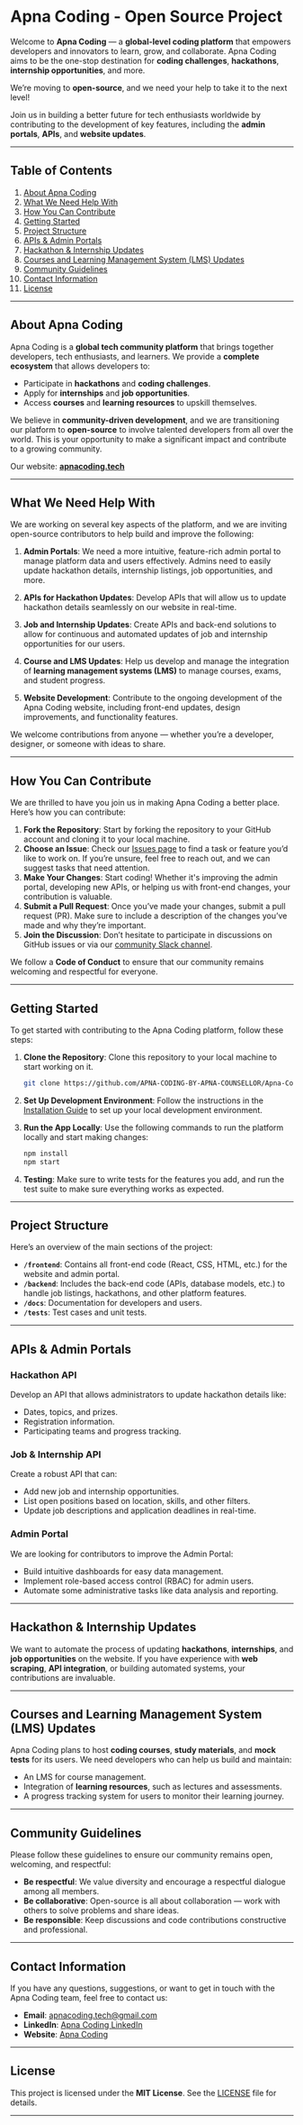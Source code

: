 # Apna Coding - Open Source Project

Welcome to **Apna Coding** — a **global-level coding platform** that empowers developers and innovators to learn, grow, and collaborate. Apna Coding aims to be the one-stop destination for **coding challenges**, **hackathons**, **internship opportunities**, and more.

We’re moving to **open-source**, and we need your help to take it to the next level!

Join us in building a better future for tech enthusiasts worldwide by contributing to the development of key features, including the **admin portals**, **APIs**, and **website updates**.

---

## Table of Contents

1. [About Apna Coding](#about-apna-coding)
2. [What We Need Help With](#what-we-need-help-with)
3. [How You Can Contribute](#how-you-can-contribute)
4. [Getting Started](#getting-started)
5. [Project Structure](#project-structure)
6. [APIs & Admin Portals](#apis-admin-portals)
7. [Hackathon & Internship Updates](#hackathon-internship-updates)
8. [Courses and Learning Management System (LMS) Updates](#courses-and-learning-management-system-lms-updates)
9. [Community Guidelines](#community-guidelines)
10. [Contact Information](#contact-information)
11. [License](#license)

---

## About Apna Coding

Apna Coding is a **global tech community platform** that brings together developers, tech enthusiasts, and learners. We provide a **complete ecosystem** that allows developers to:

* Participate in **hackathons** and **coding challenges**.
* Apply for **internships** and **job opportunities**.
* Access **courses** and **learning resources** to upskill themselves.

We believe in **community-driven development**, and we are transitioning our platform to **open-source** to involve talented developers from all over the world. This is your opportunity to make a significant impact and contribute to a growing community.

Our website: [**apnacoding.tech**](https://www.apnacoding.tech)

---

## What We Need Help With

We are working on several key aspects of the platform, and we are inviting open-source contributors to help build and improve the following:

1. **Admin Portals**: We need a more intuitive, feature-rich admin portal to manage platform data and users effectively. Admins need to easily update hackathon details, internship listings, job opportunities, and more.

2. **APIs for Hackathon Updates**: Develop APIs that will allow us to update hackathon details seamlessly on our website in real-time.

3. **Job and Internship Updates**: Create APIs and back-end solutions to allow for continuous and automated updates of job and internship opportunities for our users.

4. **Course and LMS Updates**: Help us develop and manage the integration of **learning management systems (LMS)** to manage courses, exams, and student progress.

5. **Website Development**: Contribute to the ongoing development of the Apna Coding website, including front-end updates, design improvements, and functionality features.

We welcome contributions from anyone — whether you’re a developer, designer, or someone with ideas to share.

---

## How You Can Contribute

We are thrilled to have you join us in making Apna Coding a better place. Here’s how you can contribute:

1. **Fork the Repository**: Start by forking the repository to your GitHub account and cloning it to your local machine.
2. **Choose an Issue**: Check our [Issues page](#) to find a task or feature you’d like to work on. If you’re unsure, feel free to reach out, and we can suggest tasks that need attention.
3. **Make Your Changes**: Start coding! Whether it's improving the admin portal, developing new APIs, or helping us with front-end changes, your contribution is valuable.
4. **Submit a Pull Request**: Once you’ve made your changes, submit a pull request (PR). Make sure to include a description of the changes you’ve made and why they’re important.
5. **Join the Discussion**: Don’t hesitate to participate in discussions on GitHub issues or via our [community Slack channel](#).

We follow a **Code of Conduct** to ensure that our community remains welcoming and respectful for everyone.

---

## Getting Started

To get started with contributing to the Apna Coding platform, follow these steps:

1. **Clone the Repository**: Clone this repository to your local machine to start working on it.

   ```bash
   git clone https://github.com/APNA-CODING-BY-APNA-COUNSELLOR/Apna-Coding-Platform.git
   ```

2. **Set Up Development Environment**: Follow the instructions in the [Installation Guide](#) to set up your local development environment.

3. **Run the App Locally**: Use the following commands to run the platform locally and start making changes:

   ```bash
   npm install
   npm start
   ```

4. **Testing**: Make sure to write tests for the features you add, and run the test suite to make sure everything works as expected.

---

## Project Structure

Here’s an overview of the main sections of the project:

* **`/frontend`**: Contains all front-end code (React, CSS, HTML, etc.) for the website and admin portal.
* **`/backend`**: Includes the back-end code (APIs, database models, etc.) to handle job listings, hackathons, and other platform features.
* **`/docs`**: Documentation for developers and users.
* **`/tests`**: Test cases and unit tests.

---

## APIs & Admin Portals

### Hackathon API

Develop an API that allows administrators to update hackathon details like:

* Dates, topics, and prizes.
* Registration information.
* Participating teams and progress tracking.

### Job & Internship API

Create a robust API that can:

* Add new job and internship opportunities.
* List open positions based on location, skills, and other filters.
* Update job descriptions and application deadlines in real-time.

### Admin Portal

We are looking for contributors to improve the Admin Portal:

* Build intuitive dashboards for easy data management.
* Implement role-based access control (RBAC) for admin users.
* Automate some administrative tasks like data analysis and reporting.

---

## Hackathon & Internship Updates

We want to automate the process of updating **hackathons**, **internships**, and **job opportunities** on the website. If you have experience with **web scraping**, **API integration**, or building automated systems, your contributions are invaluable.

---

## Courses and Learning Management System (LMS) Updates

Apna Coding plans to host **coding courses**, **study materials**, and **mock tests** for its users. We need developers who can help us build and maintain:

* An LMS for course management.
* Integration of **learning resources**, such as lectures and assessments.
* A progress tracking system for users to monitor their learning journey.

---

## Community Guidelines

Please follow these guidelines to ensure our community remains open, welcoming, and respectful:

* **Be respectful**: We value diversity and encourage a respectful dialogue among all members.
* **Be collaborative**: Open-source is all about collaboration — work with others to solve problems and share ideas.
* **Be responsible**: Keep discussions and code contributions constructive and professional.

---

## Contact Information

If you have any questions, suggestions, or want to get in touch with the Apna Coding team, feel free to contact us:

* **Email**: [apnacoding.tech@gmail.com](mailto:apnacoding.tech@gmail.com)
* **LinkedIn**: [Apna Coding LinkedIn](https://www.linkedin.com/company/apna-coding-by-apna-counsellors/)
* **Website**: [Apna Coding](https://www.apnacoding.tech)

---

## License

This project is licensed under the **MIT License**. See the [LICENSE](LICENSE) file for details.

---
